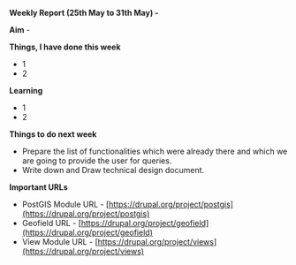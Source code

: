 **Weekly Report (25th May to 31th May) -**

**Aim** -    

**Things, I have done this week**
* 1
* 2

**Learning**
* 1
* 2

**Things to do next week**
* Prepare the list of functionalities which were already there and which we are going to provide the user for queries.
* Write down and Draw technical design document. 

**Important URLs**
* PostGIS Module URL - [https://drupal.org/project/postgis](https://drupal.org/project/postgis)
* Geofield URL - [https://drupal.org/project/geofield](https://drupal.org/project/geofield)
* View Module URL - [https://drupal.org/project/views](https://drupal.org/project/views)